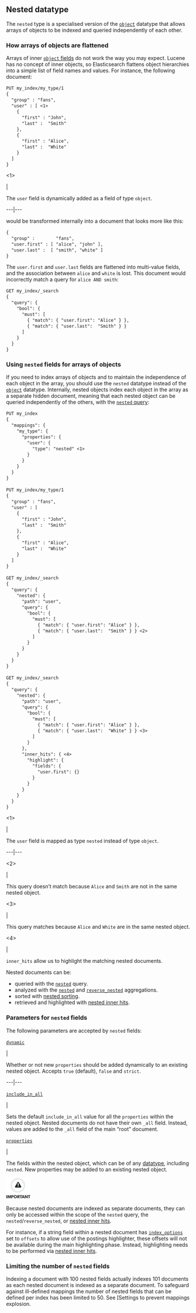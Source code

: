 ## Nested datatype

The `nested` type is a specialised version of the [`object`](object.html) datatype that allows arrays of objects to be indexed and queried independently of each other.

### How arrays of objects are flattened

Arrays of inner [`object` fields](object.html) do not work the way you may expect. Lucene has no concept of inner objects, so Elasticsearch flattens object hierarchies into a simple list of field names and values. For instance, the following document:
    
    
    PUT my_index/my_type/1
    {
      "group" : "fans",
      "user" : [ <1>
        {
          "first" : "John",
          "last" :  "Smith"
        },
        {
          "first" : "Alice",
          "last" :  "White"
        }
      ]
    }

<1>

| 

The `user` field is dynamically added as a field of type `object`.   
  
---|---  
  
would be transformed internally into a document that looks more like this:
    
    
    {
      "group" :        "fans",
      "user.first" : [ "alice", "john" ],
      "user.last" :  [ "smith", "white" ]
    }

The `user.first` and `user.last` fields are flattened into multi-value fields, and the association between `alice` and `white` is lost. This document would incorrectly match a query for `alice AND smith`:
    
    
    GET my_index/_search
    {
      "query": {
        "bool": {
          "must": [
            { "match": { "user.first": "Alice" } },
            { "match": { "user.last":  "Smith" } }
          ]
        }
      }
    }

### Using `nested` fields for arrays of objects

If you need to index arrays of objects and to maintain the independence of each object in the array, you should use the `nested` datatype instead of the [`object`](object.html) datatype. Internally, nested objects index each object in the array as a separate hidden document, meaning that each nested object can be queried independently of the others, with the [`nested` query](query-dsl-nested-query.html):
    
    
    PUT my_index
    {
      "mappings": {
        "my_type": {
          "properties": {
            "user": {
              "type": "nested" <1>
            }
          }
        }
      }
    }
    
    PUT my_index/my_type/1
    {
      "group" : "fans",
      "user" : [
        {
          "first" : "John",
          "last" :  "Smith"
        },
        {
          "first" : "Alice",
          "last" :  "White"
        }
      ]
    }
    
    GET my_index/_search
    {
      "query": {
        "nested": {
          "path": "user",
          "query": {
            "bool": {
              "must": [
                { "match": { "user.first": "Alice" } },
                { "match": { "user.last":  "Smith" } } <2>
              ]
            }
          }
        }
      }
    }
    
    GET my_index/_search
    {
      "query": {
        "nested": {
          "path": "user",
          "query": {
            "bool": {
              "must": [
                { "match": { "user.first": "Alice" } },
                { "match": { "user.last":  "White" } } <3>
              ]
            }
          },
          "inner_hits": { <4>
            "highlight": {
              "fields": {
                "user.first": {}
              }
            }
          }
        }
      }
    }

<1>

| 

The `user` field is mapped as type `nested` instead of type `object`.   
  
---|---  
  
<2>

| 

This query doesn’t match because `Alice` and `Smith` are not in the same nested object.   
  
<3>

| 

This query matches because `Alice` and `White` are in the same nested object.   
  
<4>

| 

`inner_hits` allow us to highlight the matching nested documents.   
  
Nested documents can be:

  * queried with the [`nested`](query-dsl-nested-query.html) query. 
  * analyzed with the [`nested`](search-aggregations-bucket-nested-aggregation.html) and [`reverse_nested`](search-aggregations-bucket-reverse-nested-aggregation.html) aggregations. 
  * sorted with [nested sorting](search-request-sort.html#nested-sorting). 
  * retrieved and highlighted with [nested inner hits](search-request-inner-hits.html#nested-inner-hits). 



### Parameters for `nested` fields

The following parameters are accepted by `nested` fields:

[`dynamic`](dynamic.html)

| 

Whether or not new `properties` should be added dynamically to an existing nested object. Accepts `true` (default), `false` and `strict`.   
  
---|---  
  
[`include_in_all`](include-in-all.html)

| 

Sets the default `include_in_all` value for all the `properties` within the nested object. Nested documents do not have their own `_all` field. Instead, values are added to the `_all` field of the main “root” document.   
  
[`properties`](properties.html)

| 

The fields within the nested object, which can be of any [datatype](mapping-types.html), including `nested`. New properties may be added to an existing nested object.   
  
![Important](images/icons/important.png)

Because nested documents are indexed as separate documents, they can only be accessed within the scope of the `nested` query, the `nested`/`reverse_nested`, or [nested inner hits](search-request-inner-hits.html#nested-inner-hits).

For instance, if a string field within a nested document has [`index_options`](index-options.html) set to `offsets` to allow use of the postings highlighter, these offsets will not be available during the main highlighting phase. Instead, highlighting needs to be performed via [nested inner hits](search-request-inner-hits.html#nested-inner-hits).

### Limiting the number of `nested` fields

Indexing a document with 100 nested fields actually indexes 101 documents as each nested document is indexed as a separate document. To safeguard against ill-defined mappings the number of nested fields that can be defined per index has been limited to 50. See [Settings to prevent mappings explosion.
